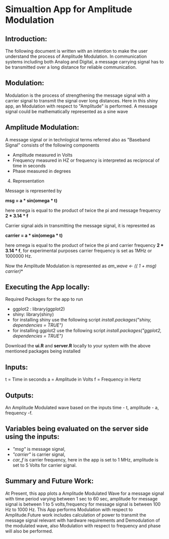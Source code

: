 # Simualtion App for Amplitude Modulation

## Introduction:

The following document is written with an intention to make the user understand the process of Amplitude Modulation. In communication systems including both Analog and Digital, a message carrying signal has to be transmitted over a long distance for reliable communication.

## Modulation:

Modulation is the process of strengthening the message signal with a carrier signal to transmit the signal over long distances. Here in this shiny app, an Modulation with respect to "Amplitude" is performed. A message signal could be mathematically represented as a sine wave

## Amplitude Modulation:

A message signal or in technlogical terms referred also as "Baseband Signal"
consists of the following components

- Amplitude measured in Volts
- Frequency measured in HZ or frequency is interpreted as reciprocal of time in     seconds
- Phase measured in degrees

4. Representation

Message is represented by 

**msg = a * sin(omega * t)**

here omega is equal to the product of twice the pi and message frequency 
**2 * 3.14 * f**

Carrier signal aids in transmitting the message signal, it is represnted as

**carrier = a * sin(omega * t)**

here omega is equal to the product of twice the pi and carrier frequency 
**2 * 3.14 * f**, for experimental purposes carrier frequency is set as 1MHz or 1000000 Hz.

Now the Amplitude Modulation is represented as
**am_wave <- (( 1 + msg)* carrier)**


## Executing the App locally:

Required Packages for the app to run
- ggplot2 : library(ggplot2)
- shiny: library(shiny)
- for installing shiny use the following script *install.packages("shiny, dependencies = TRUE")*
- for installing ggplot2 use the following script *install.packages("ggplot2, dependencies = TRUE")*

Download the **ui.R** and **server.R** locally to your system with the above mentioned packages being installed


## Inputs: 

t = Time in seconds
a = Amplitude in Volts
f = Frequency in Hertz

## Outputs:

An Amplitude Modulated wave based on the inputs time - t, amplitude - a, frequency -f.

## Variables being evaluated on the server side using the inputs:

- *"msg"* is message signal,
- *"carrier"* is carrier signal,
- *car_f* is carrier frequency, here in the app is set to 1 MHz, amplitude is set to 5 Volts for carrier signal.

## Summary and Future Work:

At Present, this app plots a Amplitude Modulated Wave for a message signal with time period varying between 1 sec to 60 sec,
amplitude for message signal is between 1 to 5 volts,frequency for message signal is between 100 Hz to 1000 Hz. This App performs Modulation with respect to Amplitude.Future work includes calculation of power to transmit the message signal relevant with hardware requirements and Demodulation of the modulated wave, also Modulation with respect to frequency and phase will also be performed.


